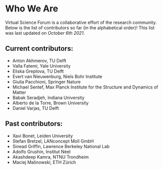 # Who We Are

Virtual Science Forum is a collaborative effort of the research community. Below is the list of contributors so far (in the alphabetical order)!
This list was last updated on *October 6th 2021*.

## Current contributors:

* Anton Akhmerov, TU Delft
* Valla Fatemi, Yale University
* Eliska Greplova, TU Delft
* Evert van Nieuwenburg, Niels Bohr Institute
* Giulia Pacchioni, Springer Nature
* Michael Sentef, Max Planck Institute for the Structure and Dynamics of Matter
* Babak Seradjeh, Indiana University
* Alberto de la Torre, Brown University
* Daniel Varjas, TU Delft


## Past contributors:
* Xavi Bonet, Leiden University
* Stefan Bretzel, LANconcept Moll GmbH
* Sinead Griffin, Lawrence Berkeley National Lab
* Adolfo Grushin, Institut Néel
* Akashdeep Kamra, NTNU Trondheim
* Maciej Malinowski, ETH Zürich
